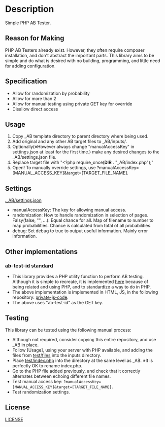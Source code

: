 # Description

Simple PHP AB Tester.

## Reason for Making

PHP AB Testers already exist.
However, they often require composer installation, and don't abstract the important parts.
This library aims to be simple and do what is desired with no building, programming, and little need for adding configuration.

## Specification

- Allow for randomization by probability
- Allow for more than 2
- Allow for manual testing using private GET key for override
- Disallow direct access

## Usage

1. Copy _AB template directory to parent directory where being used.
2. Add original and any other AB target files to _AB/inputs/.
3. Optionally(※However always change "manualAccessKey" in settings.json at least for the first time.) make any desired changes to the _AB/settings.json file.
4. Replace target file with "<?php require_once(__DIR__ . "_AB/index.php");"
5. Open! To manually override settings, use ?manualAccessKey=[MANUAL_ACCESS_KEY]&target=[TARGET_FILE_NAME].

## Settings

[._AB/settings.json](._AB/settings.json)

- manualAccessKey: The key for allowing manual access.
- randomization: How to handle randomization in selection of pages. Falsy(false, "", ...): Equal chance for all. Map of filename to number to map probabilities. Chance is calculated from total of all probabilities.
- debug: Set debug to true to output useful information. Mainly error information.

## Other implementations

### ab-test-id standard

- This library provides a PHP utility function to perform AB testing. Although it is simple to recreate, it is implemented [here](src\utilities.php) because of being related and using PHP, and to standardize a way to do in PHP.
- The above implementation is implemented in HTML, JS, in the following repository: [private-js-code](https://gitlab.com/dammyg/private-js-code).
- The above uses "ab-test-id" as the GET key.

## Testing

This library can be tested using the following manual process:

- Although not required, consider copying this entire repository, and use _AB in place.
- Follow [Usage], using your server with PHP available, and adding the files from [test/files](./test/files/) into the inputs directory.
- Place [test/index.php](./test/index.php) into the directory at the same level as _AB. ※It is perfectly OK to rename index.php.
- Go to the PHP file added previously, and check that it correctly alternates between echoing different file names.
- Test manual access key: `?manualAccessKey=[MANUAL_ACCESS_KEY]&target=[TARGET_FILE_NAME]`.
- Test randomization settings.

## License

[LICENSE](./LICENSE)
